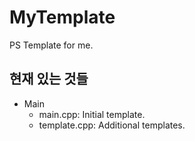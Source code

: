 # MyTemplate
PS Template for me.

## 현재 있는 것들
- Main
    - main.cpp: Initial template.
    - template.cpp: Additional templates.
